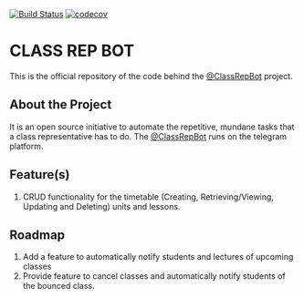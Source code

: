 [![Build Status](https://travis-ci.org/floydkots/class-rep-bot.svg?branch=master)](https://travis-ci.org/floydkots/class-rep-bot)
[![codecov](https://codecov.io/gh/floydkots/class-rep-bot/branch/master/graph/badge.svg)](https://codecov.io/gh/floydkots/class-rep-bot)

# CLASS REP BOT

This is the official repository of the code behind the [@ClassRepBot](http://t.me/ClassRepBot) project.

## About the Project
It is an open source initiative to automate the repetitive, mundane tasks that a class representative has to do. The [@ClassRepBot](http://t.me/ClassRepBot) runs on the telegram platform.

## Feature(s)
1. CRUD functionality for the timetable (Creating, Retrieving/Viewing, Updating and Deleting) units and lessons.

## Roadmap
1. Add a feature to automatically notify students and lectures of upcoming classes
2. Provide feature to cancel classes and automatically notify students of the bounced class.